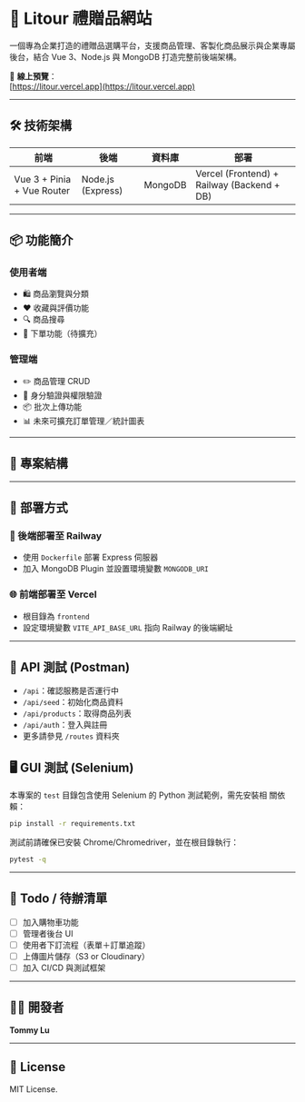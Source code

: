 # 🎁 Litour 禮贈品網站

一個專為企業打造的禮贈品選購平台，支援商品管理、客製化商品展示與企業專屬後台，結合 Vue 3、Node.js 與 MongoDB 打造完整前後端架構。

🔗 **線上預覽**：  
[https://litour.vercel.app](https://litour.vercel.app)

---

## 🛠 技術架構

| 前端 | 後端 | 資料庫 | 部署 |
|------|------|--------|------|
| Vue 3 + Pinia + Vue Router | Node.js (Express) | MongoDB | Vercel (Frontend) + Railway (Backend + DB) |

---

## 📦 功能簡介

### 使用者端
- 🛍️ 商品瀏覽與分類
- ❤️ 收藏與評價功能
- 🔍 商品搜尋
- 📝 下單功能（待擴充）

### 管理端
- ✏️ 商品管理 CRUD
- 🔐 身分驗證與權限驗證
- 📦 批次上傳功能
- 📊 未來可擴充訂單管理／統計圖表

---

## 📁 專案結構

---

## 🚀 部署方式

### 🔧 後端部署至 Railway
- 使用 `Dockerfile` 部署 Express 伺服器
- 加入 MongoDB Plugin 並設置環境變數 `MONGODB_URI`

### 🌐 前端部署至 Vercel
- 根目錄為 `frontend`
- 設定環境變數 `VITE_API_BASE_URL` 指向 Railway 的後端網址

---

## 🧪 API 測試 (Postman)
- `/api`：確認服務是否運行中
- `/api/seed`：初始化商品資料
- `/api/products`：取得商品列表
- `/api/auth`：登入與註冊
- 更多請參見 `/routes` 資料夾

## 🖥 GUI 測試 (Selenium)
本專案的 `test` 目錄包含使用 Selenium 的 Python 測試範例，需先安裝相
關依賴：

```bash
pip install -r requirements.txt
```

測試前請確保已安裝 Chrome/Chromedriver，並在根目錄執行：

```bash
pytest -q
```


---

## 📌 Todo / 待辦清單

- [ ] 加入購物車功能
- [ ] 管理者後台 UI
- [ ] 使用者下訂流程（表單＋訂單追蹤）
- [ ] 上傳圖片儲存（S3 or Cloudinary）
- [ ] 加入 CI/CD 與測試框架

---

## 👩‍💻 開發者

**Tommy Lu**  

---

## 📝 License

MIT License.